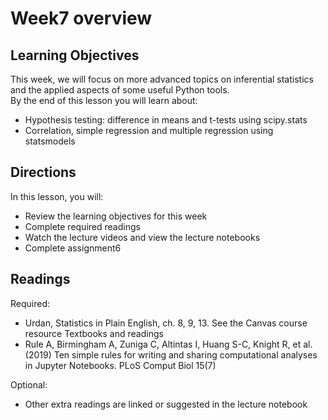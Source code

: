 # Week7 overview

## Learning Objectives  
This week, we will focus on more advanced topics on inferential statistics and the applied aspects of some useful Python tools.    
By the end of this lesson you will learn about:  
- Hypothesis testing: difference in means and t-tests using scipy.stats
- Correlation, simple regression and multiple regression using statsmodels   


## Directions  
In this lesson, you will:     
- Review the learning objectives for this week
- Complete required readings
- Watch the lecture videos and view the lecture notebooks  
- Complete assignment6


## Readings
Required:  
- Urdan, Statistics in Plain English, ch. 8, 9, 13. See the Canvas course resource Textbooks and readings
- Rule A, Birmingham A, Zuniga C, Altintas I, Huang S-C, Knight R, et al. (2019) Ten simple rules for writing and sharing computational analyses in Jupyter Notebooks. PLoS Comput Biol 15(7)

Optional:  
- Other extra readings are linked or suggested in the lecture notebook
